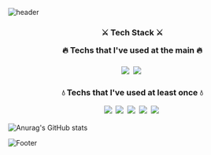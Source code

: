 ![header](https://capsule-render.vercel.app/api?type=slice&color=auto&customColorList=3&height=200&section=header&text=Welcome%20YeLin's%20Github&fontSize=30&fontColor=663300&animation=fadeIn)

<h3 align="center">  ⚔ Tech Stack ⚔ 

  <p align="center"> 🔥 Techs that I've used at the main 🔥 </p>

</h3>
  
<h3 align="center"> 
<img src="https://img.shields.io/badge/Python-3766AB?style=flat-square&logo=Python&logoColor=white"/></a>&nbsp 
<img src="https://img.shields.io/badge/R-276DC3?style=flat-square&logo=R&logoColor=white"/></a>&nbsp 
</h3>

<h3 align="center"> 
<p align="center"> 💧 Techs that I've used at least once 💧 </p>
<img src="https://img.shields.io/badge/C++-00599C?style=flat-square&logo=C%2B%2B&logoColor=white"/></a>&nbsp 
<img src="https://img.shields.io/badge/Java-007396?style=flat-square&logo=Java&logoColor=white"/></a>&nbsp 
<img src="https://img.shields.io/badge/MySQL-4479A1?style=flat-square&logo=MySQL&logoColor=white"/></a>&nbsp
<img src="https://img.shields.io/badge/AWS-232F3E?style=flat-square&logo=Amazon AWS&logoColor=white"/></a>&nbsp
<img src="https://img.shields.io/badge/Hadoop-66CCFF?style=flat-square&logo=ApacheHadoop&logoColor=white"/></a>&nbsp
</h3>

![Anurag's GitHub stats](https://github-readme-stats.vercel.app/api?username=Park-YeLin&show_icons=true&theme=transparent)

![Footer](https://capsule-render.vercel.app/api?type=waving&color=auto&customColorList=3&height=200&section=footer)
